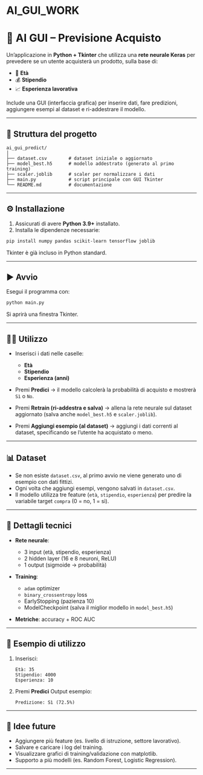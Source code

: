 # AI_GUI_WORK


# 🧠 AI GUI – Previsione Acquisto

Un’applicazione in **Python + Tkinter** che utilizza una **rete neurale Keras** per prevedere se un utente acquisterà un prodotto, sulla base di:

* 👤 **Età**
* 💰 **Stipendio**
* 📈 **Esperienza lavorativa**

Include una GUI (interfaccia grafica) per inserire dati, fare predizioni, aggiungere esempi al dataset e ri-addestrare il modello.

---

## 📂 Struttura del progetto

```
ai_gui_predict/
│
├── dataset.csv        # dataset iniziale o aggiornato
├── model_best.h5      # modello addestrato (generato al primo training)
├── scaler.joblib      # scaler per normalizzare i dati
├── main.py            # script principale con GUI Tkinter
└── README.md          # documentazione
```

---

## ⚙️ Installazione

1. Assicurati di avere **Python 3.9+** installato.
2. Installa le dipendenze necessarie:

```bash
pip install numpy pandas scikit-learn tensorflow joblib
```

Tkinter è già incluso in Python standard.

---

## ▶️ Avvio

Esegui il programma con:

```bash
python main.py
```

Si aprirà una finestra Tkinter.

---

## 🧑‍💻 Utilizzo

* Inserisci i dati nelle caselle:

  * **Età**
  * **Stipendio**
  * **Esperienza (anni)**

* Premi **Predici** → il modello calcolerà la probabilità di acquisto e mostrerà `Sì` o `No`.

* Premi **Retrain (ri-addestra e salva)** → allena la rete neurale sul dataset aggiornato (salva anche `model_best.h5` e `scaler.joblib`).

* Premi **Aggiungi esempio (al dataset)** → aggiungi i dati correnti al dataset, specificando se l’utente ha acquistato o meno.

---

## 📊 Dataset

* Se non esiste `dataset.csv`, al primo avvio ne viene generato uno di esempio con dati fittizi.
* Ogni volta che aggiungi esempi, vengono salvati in `dataset.csv`.
* Il modello utilizza tre feature (`età`, `stipendio`, `esperienza`) per predire la variabile target `compra` (0 = no, 1 = sì).

---

## 🔧 Dettagli tecnici

* **Rete neurale**:

  * 3 input (età, stipendio, esperienza)
  * 2 hidden layer (16 e 8 neuroni, ReLU)
  * 1 output (sigmoide → probabilità)
* **Training**:

  * `adam` optimizer
  * `binary_crossentropy` loss
  * EarlyStopping (pazienza 10)
  * ModelCheckpoint (salva il miglior modello in `model_best.h5`)
* **Metriche**: accuracy + ROC AUC

---

## 📌 Esempio di utilizzo

1. Inserisci:

   ```
   Età: 35
   Stipendio: 4000
   Esperienza: 10
   ```
2. Premi **Predici**
   Output esempio:

   ```
   Predizione: Sì (72.5%)
   ```

---

## 🔮 Idee future

* Aggiungere più feature (es. livello di istruzione, settore lavorativo).
* Salvare e caricare i log del training.
* Visualizzare grafici di training/validazione con matplotlib.
* Supporto a più modelli (es. Random Forest, Logistic Regression).

---

